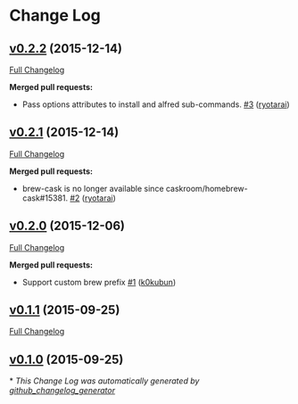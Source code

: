 # Change Log

## [v0.2.2](https://github.com/k0kubun/itamae-plugin-resource-cask/tree/v0.2.2) (2015-12-14)
[Full Changelog](https://github.com/k0kubun/itamae-plugin-resource-cask/compare/v0.2.1...v0.2.2)

**Merged pull requests:**

- Pass options attributes to install and alfred sub-commands. [\#3](https://github.com/k0kubun/itamae-plugin-resource-cask/pull/3) ([ryotarai](https://github.com/ryotarai))

## [v0.2.1](https://github.com/k0kubun/itamae-plugin-resource-cask/tree/v0.2.1) (2015-12-14)
[Full Changelog](https://github.com/k0kubun/itamae-plugin-resource-cask/compare/v0.2.0...v0.2.1)

**Merged pull requests:**

- brew-cask is no longer available since caskroom/homebrew-cask\#15381. [\#2](https://github.com/k0kubun/itamae-plugin-resource-cask/pull/2) ([ryotarai](https://github.com/ryotarai))

## [v0.2.0](https://github.com/k0kubun/itamae-plugin-resource-cask/tree/v0.2.0) (2015-12-06)
[Full Changelog](https://github.com/k0kubun/itamae-plugin-resource-cask/compare/v0.1.1...v0.2.0)

**Merged pull requests:**

- Support custom brew prefix [\#1](https://github.com/k0kubun/itamae-plugin-resource-cask/pull/1) ([k0kubun](https://github.com/k0kubun))

## [v0.1.1](https://github.com/k0kubun/itamae-plugin-resource-cask/tree/v0.1.1) (2015-09-25)
[Full Changelog](https://github.com/k0kubun/itamae-plugin-resource-cask/compare/v0.1.0...v0.1.1)

## [v0.1.0](https://github.com/k0kubun/itamae-plugin-resource-cask/tree/v0.1.0) (2015-09-25)


\* *This Change Log was automatically generated by [github_changelog_generator](https://github.com/skywinder/Github-Changelog-Generator)*